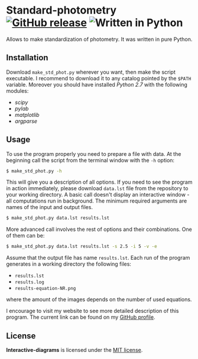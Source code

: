 # Standard-photometry [![GitHub release](http://www.astro.uni.wroc.pl/ludzie/brus/img/github/ver20170122.svg "download")](https://github.com/PBrus/Standard-photometry/blob/master/make_std_phot.py) ![Written in Python](http://www.astro.uni.wroc.pl/ludzie/brus/img/github/Python.svg "language")

Allows to make standardization of photometry. It was written in pure Python.

## Installation

Download `make_std_phot.py` wherever you want, then make the script executable. I recommend to download it to any catalog pointed by the `$PATH` variable. Moreover you should have installed *Python 2.7* with the following modules:

 * *scipy*
 * *pylab*
 * *matplotlib*
 * *argparse*

## Usage
 
To use the program properly you need to prepare a file with data. At the beginning call the script from the terminal window with the `-h` option:
```bash
$ make_std_phot.py -h
```
This will give you a description of all options. If you need to see the program in action immediately, please download `data.lst` file from the repository to your working directory. A basic call doesn't display an interactive window - all computations run in background. The minimum required arguments are names of the input and output files.
```bash
$ make_std_phot.py data.lst results.lst
```
More advanced call involves the rest of options and their combinations. One of them can be:
```bash
$ make_std_phot.py data.lst results.lst -s 2.5 -i 5 -v -e
```
Assume that the output file has name `results.lst`. Each run of the program generates in a working directory the following files:

  * `results.lst`
  * `results.log`
  * `results-equation-NR.png`

where the amount of the images depends on the number of used equations.

I encourage to visit my website to see more detailed description of this program. The current link can be found on my [GitHub profile](https://github.com/PBrus).

## License

**Interactive-diagrams** is licensed under the [MIT license](http://opensource.org/licenses/MIT).
